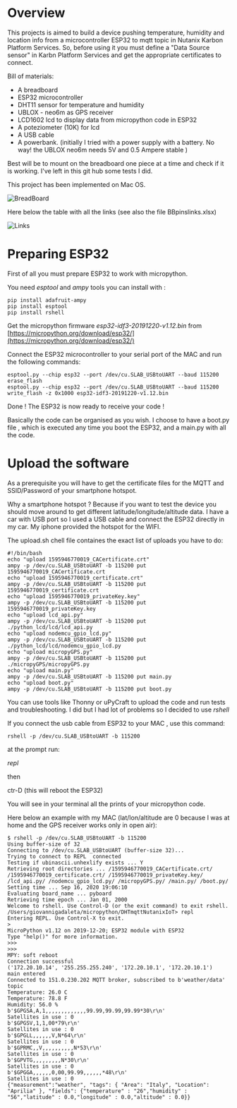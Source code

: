 # Overview

This projects is aimed to build a device pushing temperature, humidity and location info from a microcontroller ESP32 to mqtt topic in Nutanix Karbon Platform Services. So, before using it you must define a "Data Source sensor" in Karbn Platform Services and get the appropriate  certificates to connect.

Bill of materials:

* A breadboard
* ESP32 microcontroller
* DHT11 sensor for temperature and humidity
* UBLOX - neo6m as GPS receiver
* LCD1602 lcd to display data from micropython code in ESP32
* A poteziometer (10K) for lcd
* A USB cable
* A powerbank. (initially I tried with a power supply with a battery. No way! the UBLOX neo6m needs 5V and 0.5 Ampere stable )

Best will be to mount on the breadboard one piece at a time and check if it is working. I've left in this git hub some tests I did.

This project has been implemented on Mac OS.

![BreadBoard](https://github.com/gadaxmagicgadax/DHTmqttNutanixIoT/tograh/master/ESP32-DHT11-UBlox-LCD.jpg)

Here below the table with all the links (see also the file BBpinslinks.xlsx)

![Links](https://github.com/gadaxmagicgadax/DHTmqttNutanixIoT/tograh/master/links.png)


# Preparing ESP32

First of all you must prepare ESP32 to work with micropython.

You need *esptool* and *ampy* tools you can install with :

```
pip install adafruit-ampy
pip install esptool
pip install rshell
```

Get the micropython firmware *esp32-idf3-20191220-v1.12.bin* from [https://micropython.org/download/esp32/](https://micropython.org/download/esp32/)

Connect the ESP32 microcontroller to your serial port of the MAC and run the following commands:

```
esptool.py --chip esp32 --port /dev/cu.SLAB_USBtoUART --baud 115200 erase_flash
esptool.py --chip esp32 --port /dev/cu.SLAB_USBtoUART --baud 115200 write_flash -z 0x1000 esp32-idf3-20191220-v1.12.bin
```

Done ! The ESP32 is now ready to receive your code !

Basically the code can be organised as you wish. I choose to have a boot.py file , which is executed any time you boot the ESP32, and a main.py with all the code.

# Upload the software

As a prerequisite you will have to get the certificate files for the MQTT and SSID/Password of your smartphone hotspot.

Why a smartphone hotspot ? Because if you want to test the device you should move around  to get different latitude/longitude/altitude data. I have a car with USB port so I used a USB cable and connect the ESP32 directly in my car. My iphone provided the hotspot for the WIFI.

The upload.sh chell file containes the exact list of uploads you have to do:

```
#!/bin/bash
echo "upload 1595946770019_CACertificate.crt"
ampy -p /dev/cu.SLAB_USBtoUART -b 115200 put 1595946770019_CACertificate.crt
echo "upload 1595946770019_certificate.crt"
ampy -p /dev/cu.SLAB_USBtoUART -b 115200 put 1595946770019_certificate.crt
echo "upload 1595946770019_privateKey.key"
ampy -p /dev/cu.SLAB_USBtoUART -b 115200 put 1595946770019_privateKey.key
echo "upload lcd_api.py"
ampy -p /dev/cu.SLAB_USBtoUART -b 115200 put ./python_lcd/lcd/lcd_api.py
echo "upload nodemcu_gpio_lcd.py"
ampy -p /dev/cu.SLAB_USBtoUART -b 115200 put ./python_lcd/lcd/nodemcu_gpio_lcd.py
echo "upload micropyGPS.py"
ampy -p /dev/cu.SLAB_USBtoUART -b 115200 put ./micropyGPS/micropyGPS.py
echo "upload main.py"
ampy -p /dev/cu.SLAB_USBtoUART -b 115200 put main.py
echo "upload boot.py"
ampy -p /dev/cu.SLAB_USBtoUART -b 115200 put boot.py

```

You can use tools like Thonny or uPyCraft to upload the code and run tests and troubleshooting. I did but I had lot of problems so I decided to use *rshell*

If you connect the usb cable from ESP32 to your MAC , use this command:

````
rshell -p /dev/cu.SLAB_USBtoUART -b 115200
````

at the prompt run:

*repl*

then

ctr-D (this will reboot the ESP32)

You will see in your terminal all the prints of your micropython code.

Here below an example with my MAC (lat/lon/altitude are 0 because I was at home and the GPS receiver works only in open air):

```
$ rshell -p /dev/cu.SLAB_USBtoUART -b 115200
Using buffer-size of 32
Connecting to /dev/cu.SLAB_USBtoUART (buffer-size 32)...
Trying to connect to REPL  connected
Testing if ubinascii.unhexlify exists ... Y
Retrieving root directories ... /1595946770019_CACertificate.crt/ /1595946770019_certificate.crt/ /1595946770019_privateKey.key/ /lcd_api.py/ /nodemcu_gpio_lcd.py/ /micropyGPS.py/ /main.py/ /boot.py/
Setting time ... Sep 16, 2020 19:06:10
Evaluating board_name ... pyboard
Retrieving time epoch ... Jan 01, 2000
Welcome to rshell. Use Control-D (or the exit command) to exit rshell.
/Users/giovannigadaleta/micropython/DHTmqttNutanixIoT> repl
Entering REPL. Use Control-X to exit.
>
MicroPython v1.12 on 2019-12-20; ESP32 module with ESP32
Type "help()" for more information.
>>> 
>>> 
MPY: soft reboot
Connection successful
('172.20.10.14', '255.255.255.240', '172.20.10.1', '172.20.10.1')
main entered
Connected to 151.0.230.202 MQTT broker, subscribed to b'weather/data' topic
Temperature: 26.0 C
Temperature: 78.8 F
Humidity: 56.0 %
b'$GPGSA,A,1,,,,,,,,,,,,,99.99,99.99,99.99*30\r\n'
Satellites in use : 0
b'$GPGSV,1,1,00*79\r\n'
Satellites in use : 0
b'$GPGLL,,,,,,V,N*64\r\n'
Satellites in use : 0
b'$GPRMC,,V,,,,,,,,,,N*53\r\n'
Satellites in use : 0
b'$GPVTG,,,,,,,,,N*30\r\n'
Satellites in use : 0
b'$GPGGA,,,,,,0,00,99.99,,,,,,*48\r\n'
Satellites in use : 0
{"measurement":"weather", "tags": { "Area": "Italy", "Location": "Aprilia" }, "fields": {"temperature" : "26","humidity" : "56","latitude" : 0.0,"longitude" : 0.0,"altitude" : 0.0}}
```
